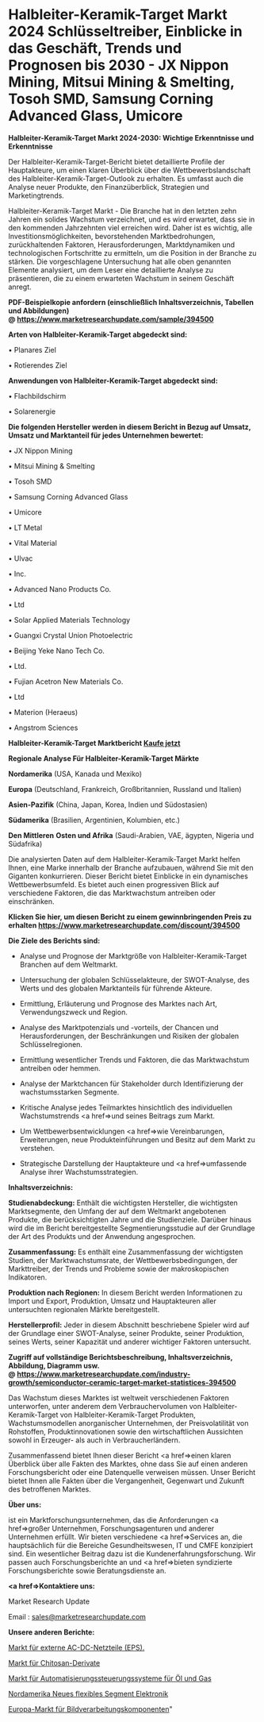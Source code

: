 # Halbleiter-Keramik-Target Markt 2024 Schlüsseltreiber, Einblicke in das Geschäft, Trends und Prognosen bis 2030 - JX Nippon Mining, Mitsui Mining & Smelting, Tosoh SMD, Samsung Corning Advanced Glass, Umicore

<strong>Halbleiter-Keramik-Target Markt 2024-2030: Wichtige Erkenntnisse und Erkenntnisse</strong>

Der Halbleiter-Keramik-Target-Bericht bietet detaillierte Profile der Hauptakteure, um einen klaren Überblick über die Wettbewerbslandschaft des Halbleiter-Keramik-Target-Outlook zu erhalten. Es umfasst auch die Analyse neuer Produkte, den Finanzüberblick, Strategien und Marketingtrends.

Halbleiter-Keramik-Target Markt - Die Branche hat in den letzten zehn Jahren ein solides Wachstum verzeichnet, und es wird erwartet, dass sie in den kommenden Jahrzehnten viel erreichen wird. Daher ist es wichtig, alle Investitionsmöglichkeiten, bevorstehenden Marktbedrohungen, zurückhaltenden Faktoren, Herausforderungen, Marktdynamiken und technologischen Fortschritte zu ermitteln, um die Position in der Branche zu stärken. Die vorgeschlagene Untersuchung hat alle oben genannten Elemente analysiert, um dem Leser eine detaillierte Analyse zu präsentieren, die zu einem erwarteten Wachstum in seinem Geschäft anregt.

<strong><b>PDF-Beispielkopie anfordern (einschließlich Inhaltsverzeichnis, Tabellen und Abbildungen) @ </b></strong><strong><a href=https://www.marketresearchupdate.com/sample/394500><strong>https://www.marketresearchupdate.com/sample/394500</u></a></strong></strong>

<strong>Arten von Halbleiter-Keramik-Target abgedeckt sind:</strong>

• Planares Ziel

• Rotierendes Ziel

<strong>Anwendungen von Halbleiter-Keramik-Target abgedeckt sind:</strong>

• Flachbildschirm

• Solarenergie

<strong>Die folgenden Hersteller werden in diesem Bericht in Bezug auf Umsatz, Umsatz und Marktanteil für jedes Unternehmen bewertet:</strong>

• JX Nippon Mining

• Mitsui Mining & Smelting

• Tosoh SMD

• Samsung Corning Advanced Glass

• Umicore

• LT Metal

• Vital Material

• Ulvac

• Inc.

• Advanced Nano Products Co.

• Ltd

• Solar Applied Materials Technology

• Guangxi Crystal Union Photoelectric

• Beijing Yeke Nano Tech Co.

• Ltd.

• Fujian Acetron New Materials Co.

• Ltd

• Materion (Heraeus)

• Angstrom Sciences

<strong>Halbleiter-Keramik-Target Marktbericht <a href=https://www.marketresearchupdate.com/buynow/394500>Kaufe jetzt</a></strong>

<strong>Regionale Analyse Für Halbleiter-Keramik-Target Märkte</strong>

<strong>Nordamerika</strong> (USA, Kanada und Mexiko)

<strong>Europa</strong> (Deutschland, Frankreich, Großbritannien, Russland und Italien)

<strong>Asien-Pazifik</strong> (China, Japan, Korea, Indien und Südostasien)

<strong>Südamerika</strong> (Brasilien, Argentinien, Kolumbien, etc.)

<strong>Den Mittleren</strong> <strong>Osten und Afrika</strong> (Saudi-Arabien, VAE, ägypten, Nigeria und Südafrika)

Die analysierten Daten auf dem Halbleiter-Keramik-Target Markt helfen Ihnen, eine Marke innerhalb der Branche aufzubauen, während Sie mit den Giganten konkurrieren. Dieser Bericht bietet Einblicke in ein dynamisches Wettbewerbsumfeld. Es bietet auch einen progressiven Blick auf verschiedene Faktoren, die das Marktwachstum antreiben oder einschränken.

<strong>Klicken Sie hier, um diesen Bericht zu einem gewinnbringenden Preis zu erhalten
</strong><strong><a href=https://www.marketresearchupdate.com/discount/394500>https://www.marketresearchupdate.com/discount/394500</b></u></strong></a>

<strong>Die Ziele des Berichts sind:</strong>

- Analyse und Prognose der Marktgröße von Halbleiter-Keramik-Target Branchen auf dem Weltmarkt.

- Untersuchung der globalen Schlüsselakteure, der SWOT-Analyse, des Werts und des globalen Marktanteils für führende Akteure.

- Ermittlung, Erläuterung und Prognose des Marktes nach Art, Verwendungszweck und Region.

- Analyse des Marktpotenzials und -vorteils, der Chancen und Herausforderungen, der Beschränkungen und Risiken der globalen Schlüsselregionen.

- Ermittlung wesentlicher Trends und Faktoren, die das Marktwachstum antreiben oder hemmen.

- Analyse der Marktchancen für Stakeholder durch Identifizierung der wachstumsstarken Segmente.

- Kritische Analyse jedes Teilmarktes hinsichtlich des individuellen Wachstumstrends <a href=>und</a> seines Beitrags zum Markt.

- Um Wettbewerbsentwicklungen <a href=>wie</a> Vereinbarungen, Erweiterungen, neue Produkteinführungen und Besitz auf dem Markt zu verstehen.

- Strategische Darstellung der Hauptakteure und <a href=>umfas</a>sende Analyse ihrer Wachstumsstrategien.

<strong>Inhaltsverzeichnis:</strong>

<strong>Studienabdeckung:</strong> Enthält die wichtigsten Hersteller, die wichtigsten Marktsegmente, den Umfang der auf dem Weltmarkt angebotenen Produkte, die berücksichtigten Jahre und die Studienziele. Darüber hinaus wird die im Bericht bereitgestellte Segmentierungsstudie auf der Grundlage der Art des Produkts und der Anwendung angesprochen.

<strong>Zusammenfassung:</strong> Es enthält eine Zusammenfassung der wichtigsten Studien, der Marktwachstumsrate, der Wettbewerbsbedingungen, der Markttreiber, der Trends und Probleme sowie der makroskopischen Indikatoren.

<strong>Produktion nach Regionen:</strong> In diesem Bericht werden Informationen zu Import und Export, Produktion, Umsatz und Hauptakteuren aller untersuchten regionalen Märkte bereitgestellt.

<strong>Herstellerprofil:</strong> Jeder in diesem Abschnitt beschriebene Spieler wird auf der Grundlage einer SWOT-Analyse, seiner Produkte, seiner Produktion, seines Werts, seiner Kapazität und anderer wichtiger Faktoren untersucht.

<strong><b>Zugriff auf vollständige Berichtsbeschreibung, Inhaltsverzeichnis, Abbildung, Diagramm usw. @ </b></strong><strong><a href=https://www.marketresearchupdate.com/industry-growth/semiconductor-ceramic-target-market-statistices-394500>https://www.marketresearchupdate.com/industry-growth/semiconductor-ceramic-target-market-statistices-394500</a></strong>

Das Wachstum dieses Marktes ist weltweit verschiedenen Faktoren unterworfen, unter anderem dem Verbrauchervolumen von Halbleiter-Keramik-Target von Halbleiter-Keramik-Target Produkten, Wachstumsmodellen anorganischer Unternehmen, der Preisvolatilität von Rohstoffen, Produktinnovationen sowie den wirtschaftlichen Aussichten sowohl in Erzeuger- als auch in Verbraucherländern.

Zusammenfassend bietet Ihnen dieser Bericht <a href=>einen</a> klaren Überblick über alle Fakten des Marktes, ohne dass Sie auf einen anderen Forschungsbericht oder eine Datenquelle verweisen müssen. Unser Bericht bietet Ihnen alle Fakten über die Vergangenheit, Gegenwart und Zukunft des betroffenen Marktes.

<strong>Über uns:</strong>

 ist ein Marktforschungsunternehmen, das die Anforderungen <a href=>großer</a> Unternehmen, Forschungsagenturen und anderer Unternehmen erfüllt. Wir bieten verschiedene <a href=>Services</a> an, die hauptsächlich für die Bereiche Gesundheitswesen, IT und CMFE konzipiert sind. Ein wesentlicher Beitrag dazu ist die Kundenerfahrungsforschung. Wir passen auch Forschungsberichte an und <a href=>bieten</a> syndizierte Forschungsberichte sowie Beratungsdienste an.

<strong><a href=>Kontaktiere uns:</a></strong>

Market Research Update

Email : sales@marketresearchupdate.com

<strong>Unsere anderen Berichte:</strong>

<a href=https://www.linkedin.com/pulse/ac-dc-external-power-supply-eps-market-2023-latest-trending>Markt für externe AC-DC-Netzteile (EPS).</a>

<a href=https://www.linkedin.com/pulse/chitosan-derivatives-market-outlooks-2023-size-players>Markt für Chitosan-Derivate</a>

<a href=https://www.linkedin.com/pulse/oil-gas-automation-control-system-market-outlooks>Markt für Automatisierungssteuerungssysteme für Öl und Gas</a>

<a href=https://www.linkedin.com/pulse/north-america-new-flexible-segment-electronic>Nordamerika Neues flexibles Segment Elektronik</a>

<a href=https://www.linkedin.com/pulse/europe-machine-vision-components-market-2023-data-analysis>Europa-Markt für Bildverarbeitungskomponenten</a>"
